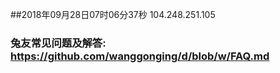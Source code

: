 ##2018年09月28日07时06分37秒 104.248.251.105
### 兔友常见问题及解答: https://github.com/wanggonging/d/blob/w/FAQ.md
